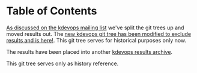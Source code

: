 Table of Contents
=================

[As discussed on the kdevops mailing list](https://lore.kernel.org/all/cdd40debee190ee192df032fccbbb9df50d077b8.camel@kernel.org/T/#mc3de2ad934eb8b73f59dedcac4c42e7cab1c83c2)
we've split the git trees up and moved results out. The [new kdevops git tree has been modified to exclude results and is here!](https://github.com/linux-kdevops/kdevops).
This git tree serves for historical purposes only now.

The results have been placed into another [kdevops results archive](https://github.com/linux-kdevops/kdevops-results-archive).

This git tree serves only as history reference.
